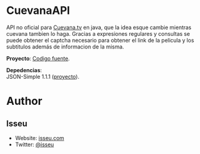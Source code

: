 CuevanaAPI
==========

API no oficial para [Cuevana.tv] en java, que la idea esque cambie mientras cuevana tambien lo haga. Gracias a expresiones regulares y consultas se puede obtener el captcha necesario para obtener el link de la pelicula y los subtitulos además de informacion de la misma. 


**Proyecto**: [Codigo fuente][Source Code].

**Depedencias**:  
JSON-Simple 1.1.1 ([proyecto][json]).

# Author

## Isseu 
* Website: [isseu.com]  
* Twitter: [@isseu]  
  
[Cuevana.tv]: http://www.cuevana.tv
[Source Code]: https://github.com/isseu/cuevanaapi
[JSON]: http://code.google.com/p/json-simple/ 
[isseu.com]: http://www.isseu.com
[@isseu]: http://twitter.com/isseu